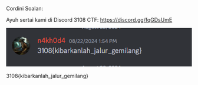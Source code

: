 Cordini
Soalan:

Ayuh sertai kami di Discord 3108 CTF: https://discord.gg/fqGDsUmE

![!\[alt text\](image.png)](../screenshots/cordini.png)

3108{kibarkanlah_jalur_gemilang}
